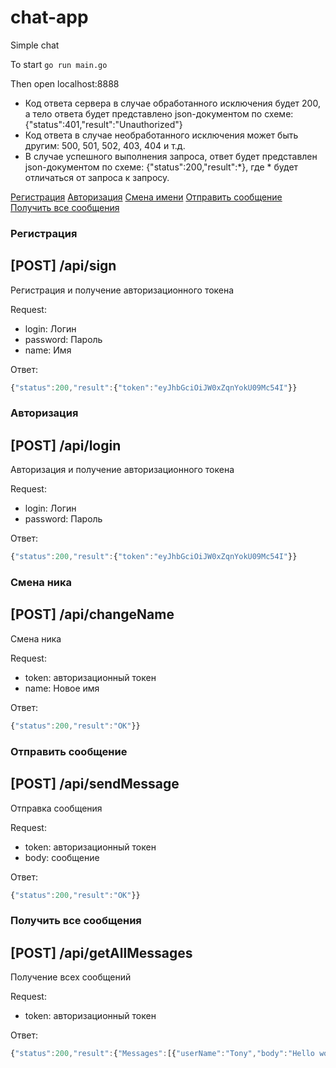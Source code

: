 # chat-app
Simple chat

To start  `go run main.go`

Then open localhost:8888


- Код ответа сервера в случае обработанного исключения будет 200, а тело ответа будет представлено json-документом по схеме: {"status":401,"result":"Unauthorized"}
- Код ответа в случае необработанного исключения может быть другим: 500, 501, 502, 403, 404 и т.д.
- В случае успешного выполнения запроса, ответ будет представлен json-документом по схеме: {"status":200,"result":*}, где * будет отличаться от запроса к запросу.


[Регистрация](#sign)
[Авторизация](#login)
[Смена имени](#changeName)
[Отправить сообщение](#sendMessage)
[Получить все сообщения](#getAllMessages)


### Регистрация
<a name="sign">[POST] /api/sign</a>
--------
Регистрация и получение авторизационного токена

Request:
- login: Логин
- password: Пароль
- name: Имя

Ответ:
```javascript
{"status":200,"result":{"token":"eyJhbGciOiJW0xZqnYokU09Mc54I"}}
```
>

### Авторизация
<a name="login">[POST] /api/login</a>
--------
Авторизация и получение авторизационного токена

Request:
- login: Логин
- password: Пароль

Ответ:
```javascript
{"status":200,"result":{"token":"eyJhbGciOiJW0xZqnYokU09Mc54I"}}
```
>

### Смена ника
<a name="changeName">[POST] /api/changeName</a>
--------
Смена ника

Request:
- token: авторизационный токен
- name: Новое имя

Ответ:
```javascript
{"status":200,"result":"OK"}}
```
>

### Отправить сообщение
<a name="sendMessage">[POST] /api/sendMessage</a>
--------
Отправка сообщения

Request:
- token: авторизационный токен
- body: сообщение

Ответ:
```javascript
{"status":200,"result":"OK"}}
```
>

### Получить все сообщения
<a name="getAllMessages">[POST] /api/getAllMessages</a>
--------
Получение всех сообщений

Request:
- token: авторизационный токен

Ответ:
```javascript
{"status":200,"result":{"Messages":[{"userName":"Tony","body":"Hello world"}]}}
```
>
